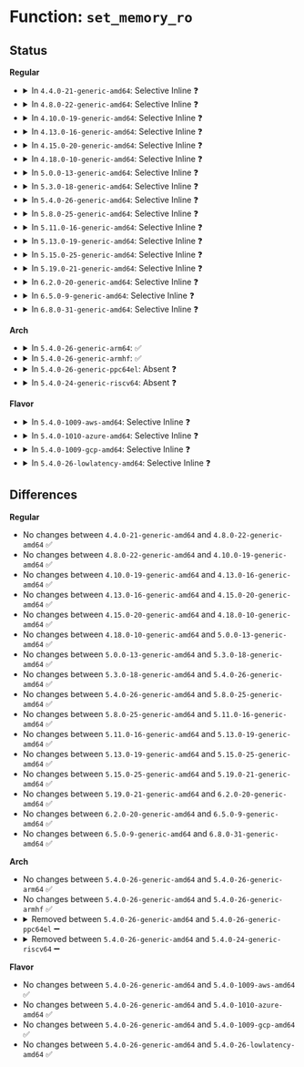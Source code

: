 # Function: <code>set_memory_ro</code>

## Status
<b>Regular</b>
<ul>
<li>
<details>
<summary>In <code>4.4.0-21-generic-amd64</code>: Selective Inline ❓</summary>

```c
int set_memory_ro(long unsigned int addr, int numpages)
```

```json
{
  "name": "set_memory_ro",
  "collision_type": "Unique Global",
  "inline_type": "Selective",
  "funcs": [
    {
      "addr": 18446744071579300656,
      "name": "set_memory_ro",
      "external": true,
      "loc": "arch/x86/mm/pageattr.c:1703",
      "file": "arch/x86/mm/pageattr.c",
      "inline": "not declared, inlined",
      "caller_inline": [
        "arch/x86/mm/pageattr.c:set_pages_ro"
      ],
      "caller_func": [
        "arch/x86/realmode/init.c:set_real_mode_permissions",
        "arch/x86/mm/init_64.c:set_kernel_text_ro",
        "arch/x86/mm/init_64.c:mark_rodata_ro",
        "arch/x86/net/bpf_jit_comp.c:bpf_int_jit_compile",
        "kernel/bpf/core.c:bpf_prog_select_runtime"
      ]
    }
  ],
  "symbols": [
    {
      "addr": 18446744071579300656,
      "name": "set_memory_ro",
      "section": ".text",
      "bind": "STB_GLOBAL",
      "size": 49
    }
  ]
}
```
</details>
</li>
<li>
<details>
<summary>In <code>4.8.0-22-generic-amd64</code>: Selective Inline ❓</summary>

```c
int set_memory_ro(long unsigned int addr, int numpages)
```

```json
{
  "name": "set_memory_ro",
  "collision_type": "Unique Global",
  "inline_type": "Selective",
  "funcs": [
    {
      "addr": 18446744071579300246,
      "name": "set_memory_ro",
      "external": true,
      "loc": "arch/x86/mm/pageattr.c:1711",
      "file": "arch/x86/mm/pageattr.c",
      "inline": "not declared, inlined",
      "caller_inline": [
        "arch/x86/mm/pageattr.c:set_pages_ro"
      ],
      "caller_func": [
        "arch/x86/realmode/init.c:init_real_mode",
        "arch/x86/mm/init_64.c:mark_rodata_ro",
        "arch/x86/mm/init_64.c:set_kernel_text_ro",
        "arch/x86/net/bpf_jit_comp.c:bpf_int_jit_compile",
        "kernel/power/snapshot.c:snapshot_write_finalize",
        "kernel/power/snapshot.c:snapshot_write_next",
        "kernel/bpf/core.c:bpf_prog_select_runtime"
      ]
    }
  ],
  "symbols": [
    {
      "addr": 18446744071579299984,
      "name": "set_memory_ro",
      "section": ".text",
      "bind": "STB_GLOBAL",
      "size": 49
    }
  ]
}
```
</details>
</li>
<li>
<details>
<summary>In <code>4.10.0-19-generic-amd64</code>: Selective Inline ❓</summary>

```c
int set_memory_ro(long unsigned int addr, int numpages)
```

```json
{
  "name": "set_memory_ro",
  "collision_type": "Unique Global",
  "inline_type": "Selective",
  "funcs": [
    {
      "addr": 18446744071579315718,
      "name": "set_memory_ro",
      "external": true,
      "loc": "arch/x86/mm/pageattr.c:1711",
      "file": "arch/x86/mm/pageattr.c",
      "inline": "not declared, inlined",
      "caller_inline": [
        "arch/x86/mm/pageattr.c:set_pages_ro"
      ],
      "caller_func": [
        "arch/x86/realmode/init.c:init_real_mode",
        "arch/x86/mm/init_64.c:mark_rodata_ro",
        "arch/x86/mm/init_64.c:set_kernel_text_ro",
        "arch/x86/net/bpf_jit_comp.c:bpf_int_jit_compile",
        "kernel/power/snapshot.c:snapshot_write_finalize",
        "kernel/power/snapshot.c:snapshot_write_next",
        "kernel/bpf/core.c:bpf_prog_select_runtime"
      ]
    }
  ],
  "symbols": [
    {
      "addr": 18446744071579315456,
      "name": "set_memory_ro",
      "section": ".text",
      "bind": "STB_GLOBAL",
      "size": 49
    }
  ]
}
```
</details>
</li>
<li>
<details>
<summary>In <code>4.13.0-16-generic-amd64</code>: Selective Inline ❓</summary>

```c
int set_memory_ro(long unsigned int addr, int numpages)
```

```json
{
  "name": "set_memory_ro",
  "collision_type": "Unique Global",
  "inline_type": "Selective",
  "funcs": [
    {
      "addr": 18446744071579313014,
      "name": "set_memory_ro",
      "external": true,
      "loc": "arch/x86/mm/pageattr.c:1757",
      "file": "arch/x86/mm/pageattr.c",
      "inline": "not declared, inlined",
      "caller_inline": [
        "arch/x86/mm/pageattr.c:set_pages_ro"
      ],
      "caller_func": [
        "arch/x86/realmode/init.c:init_real_mode",
        "arch/x86/kernel/ftrace.c:arch_ftrace_update_trampoline",
        "arch/x86/kernel/kprobes/core.c:arch_copy_kprobe",
        "arch/x86/kernel/kprobes/opt.c:arch_prepare_optimized_kprobe",
        "arch/x86/mm/init_64.c:mark_rodata_ro",
        "arch/x86/mm/init_64.c:set_kernel_text_ro",
        "arch/x86/net/bpf_jit_comp.c:bpf_int_jit_compile",
        "kernel/power/snapshot.c:snapshot_write_finalize",
        "kernel/power/snapshot.c:snapshot_write_next",
        "kernel/bpf/core.c:bpf_prog_select_runtime"
      ]
    }
  ],
  "symbols": [
    {
      "addr": 18446744071579312816,
      "name": "set_memory_ro",
      "section": ".text",
      "bind": "STB_GLOBAL",
      "size": 43
    }
  ]
}
```
</details>
</li>
<li>
<details>
<summary>In <code>4.15.0-20-generic-amd64</code>: Selective Inline ❓</summary>

```c
int set_memory_ro(long unsigned int addr, int numpages)
```

```json
{
  "name": "set_memory_ro",
  "collision_type": "Unique Global",
  "inline_type": "Selective",
  "funcs": [
    {
      "addr": 18446744071579335654,
      "name": "set_memory_ro",
      "external": true,
      "loc": "arch/x86/mm/pageattr.c:1757",
      "file": "arch/x86/mm/pageattr.c",
      "inline": "not declared, inlined",
      "caller_inline": [
        "arch/x86/mm/pageattr.c:set_pages_ro"
      ],
      "caller_func": [
        "arch/x86/realmode/init.c:init_real_mode",
        "arch/x86/kernel/ftrace.c:arch_ftrace_update_trampoline",
        "arch/x86/kernel/kprobes/core.c:alloc_insn_page",
        "arch/x86/mm/init_64.c:mark_rodata_ro",
        "arch/x86/mm/init_64.c:set_kernel_text_ro",
        "arch/x86/net/bpf_jit_comp.c:bpf_int_jit_compile",
        "kernel/power/snapshot.c:snapshot_write_finalize",
        "kernel/power/snapshot.c:snapshot_write_next",
        "kernel/bpf/core.c:bpf_prog_select_runtime"
      ]
    }
  ],
  "symbols": [
    {
      "addr": 18446744071579335456,
      "name": "set_memory_ro",
      "section": ".text",
      "bind": "STB_GLOBAL",
      "size": 43
    }
  ]
}
```
</details>
</li>
<li>
<details>
<summary>In <code>4.18.0-10-generic-amd64</code>: Selective Inline ❓</summary>

```c
int set_memory_ro(long unsigned int addr, int numpages)
```

```json
{
  "name": "set_memory_ro",
  "collision_type": "Unique Global",
  "inline_type": "Selective",
  "funcs": [
    {
      "addr": 18446744071579346677,
      "name": "set_memory_ro",
      "external": true,
      "loc": "arch/x86/mm/pageattr.c:1787",
      "file": "arch/x86/mm/pageattr.c",
      "inline": "not declared, inlined",
      "caller_inline": [
        "arch/x86/mm/pageattr.c:set_pages_ro"
      ],
      "caller_func": [
        "arch/x86/realmode/init.c:init_real_mode",
        "arch/x86/kernel/ftrace.c:arch_ftrace_update_trampoline",
        "arch/x86/kernel/kprobes/core.c:alloc_insn_page",
        "arch/x86/mm/init_64.c:mark_rodata_ro",
        "arch/x86/mm/init_64.c:set_kernel_text_ro",
        "arch/x86/net/bpf_jit_comp.c:bpf_int_jit_compile",
        "kernel/power/snapshot.c:snapshot_write_finalize",
        "kernel/power/snapshot.c:snapshot_write_next",
        "kernel/bpf/core.c:bpf_prog_select_runtime",
        "kernel/bpf/verifier.c:bpf_check"
      ]
    }
  ],
  "symbols": [
    {
      "addr": 18446744071579346272,
      "name": "set_memory_ro",
      "section": ".text",
      "bind": "STB_GLOBAL",
      "size": 43
    }
  ]
}
```
</details>
</li>
<li>
<details>
<summary>In <code>5.0.0-13-generic-amd64</code>: Selective Inline ❓</summary>

```c
int set_memory_ro(long unsigned int addr, int numpages)
```

```json
{
  "name": "set_memory_ro",
  "collision_type": "Unique Global",
  "inline_type": "Selective",
  "funcs": [
    {
      "addr": 18446744071579373221,
      "name": "set_memory_ro",
      "external": true,
      "loc": "arch/x86/mm/pageattr.c:1980",
      "file": "arch/x86/mm/pageattr.c",
      "inline": "not declared, inlined",
      "caller_inline": [
        "arch/x86/mm/pageattr.c:set_pages_ro"
      ],
      "caller_func": [
        "arch/x86/realmode/init.c:init_real_mode",
        "arch/x86/kernel/ftrace.c:arch_ftrace_update_trampoline",
        "arch/x86/kernel/kprobes/core.c:alloc_insn_page",
        "arch/x86/mm/init_64.c:mark_rodata_ro",
        "arch/x86/mm/init_64.c:set_kernel_text_ro",
        "arch/x86/net/bpf_jit_comp.c:bpf_int_jit_compile",
        "kernel/power/snapshot.c:snapshot_write_finalize",
        "kernel/power/snapshot.c:snapshot_write_next",
        "kernel/bpf/core.c:bpf_prog_select_runtime",
        "kernel/bpf/verifier.c:bpf_check"
      ]
    }
  ],
  "symbols": [
    {
      "addr": 18446744071579372816,
      "name": "set_memory_ro",
      "section": ".text",
      "bind": "STB_GLOBAL",
      "size": 43
    }
  ]
}
```
</details>
</li>
<li>
<details>
<summary>In <code>5.3.0-18-generic-amd64</code>: Selective Inline ❓</summary>

```c
int set_memory_ro(long unsigned int addr, int numpages)
```

```json
{
  "name": "set_memory_ro",
  "collision_type": "Unique Global",
  "inline_type": "Selective",
  "funcs": [
    {
      "addr": 18446744071579388293,
      "name": "set_memory_ro",
      "external": true,
      "loc": "arch/x86/mm/pageattr.c:1991",
      "file": "arch/x86/mm/pageattr.c",
      "inline": "not declared, inlined",
      "caller_inline": [
        "arch/x86/mm/pageattr.c:set_pages_ro"
      ],
      "caller_func": [
        "arch/x86/realmode/init.c:init_real_mode",
        "arch/x86/kernel/ftrace.c:arch_ftrace_update_trampoline",
        "arch/x86/kernel/kprobes/core.c:alloc_insn_page",
        "arch/x86/mm/init_64.c:mark_rodata_ro",
        "arch/x86/mm/init_64.c:set_kernel_text_ro",
        "arch/x86/net/bpf_jit_comp.c:bpf_int_jit_compile",
        "kernel/power/snapshot.c:snapshot_write_finalize",
        "kernel/power/snapshot.c:snapshot_write_next",
        "kernel/bpf/core.c:bpf_prog_select_runtime",
        "kernel/bpf/verifier.c:jit_subprogs"
      ]
    }
  ],
  "symbols": [
    {
      "addr": 18446744071579387888,
      "name": "set_memory_ro",
      "section": ".text",
      "bind": "STB_GLOBAL",
      "size": 43
    }
  ]
}
```
</details>
</li>
<li>
<details>
<summary>In <code>5.4.0-26-generic-amd64</code>: Selective Inline ❓</summary>

```c
int set_memory_ro(long unsigned int addr, int numpages)
```

```json
{
  "name": "set_memory_ro",
  "collision_type": "Unique Global",
  "inline_type": "Selective",
  "funcs": [
    {
      "addr": 18446744071579391621,
      "name": "set_memory_ro",
      "external": true,
      "loc": "arch/x86/mm/pageattr.c:1897",
      "file": "arch/x86/mm/pageattr.c",
      "inline": "not declared, inlined",
      "caller_inline": [
        "arch/x86/mm/pageattr.c:set_pages_ro"
      ],
      "caller_func": [
        "arch/x86/realmode/init.c:init_real_mode",
        "arch/x86/kernel/ftrace.c:arch_ftrace_update_trampoline",
        "arch/x86/kernel/kprobes/core.c:alloc_insn_page",
        "arch/x86/mm/init_64.c:mark_rodata_ro",
        "arch/x86/mm/init_64.c:set_kernel_text_ro",
        "arch/x86/net/bpf_jit_comp.c:bpf_int_jit_compile",
        "kernel/power/snapshot.c:snapshot_write_finalize",
        "kernel/power/snapshot.c:snapshot_write_next",
        "kernel/bpf/core.c:bpf_prog_select_runtime",
        "kernel/bpf/verifier.c:jit_subprogs"
      ]
    }
  ],
  "symbols": [
    {
      "addr": 18446744071579391216,
      "name": "set_memory_ro",
      "section": ".text",
      "bind": "STB_GLOBAL",
      "size": 43
    }
  ]
}
```
</details>
</li>
<li>
<details>
<summary>In <code>5.8.0-25-generic-amd64</code>: Selective Inline ❓</summary>

```c
int set_memory_ro(long unsigned int addr, int numpages)
```

```json
{
  "name": "set_memory_ro",
  "collision_type": "Unique Global",
  "inline_type": "Selective",
  "funcs": [
    {
      "addr": 18446744071579431845,
      "name": "set_memory_ro",
      "external": true,
      "loc": "arch/x86/mm/pat/set_memory.c:1933",
      "file": "arch/x86/mm/pat/set_memory.c",
      "inline": "not declared, inlined",
      "caller_inline": [
        "arch/x86/mm/pat/set_memory.c:set_pages_ro"
      ],
      "caller_func": [
        "arch/x86/realmode/init.c:init_real_mode",
        "arch/x86/kernel/idt.c:idt_setup_apic_and_irq_gates",
        "arch/x86/kernel/ftrace.c:set_ftrace_ops_ro",
        "arch/x86/kernel/ftrace.c:create_trampoline",
        "arch/x86/kernel/kprobes/core.c:alloc_insn_page",
        "arch/x86/mm/init_64.c:mark_rodata_ro",
        "arch/x86/net/bpf_jit_comp.c:bpf_int_jit_compile",
        "kernel/power/snapshot.c:snapshot_write_finalize",
        "kernel/power/snapshot.c:snapshot_write_next",
        "kernel/bpf/bpf_struct_ops.c:bpf_struct_ops_map_update_elem"
      ]
    }
  ],
  "symbols": [
    {
      "addr": 18446744071579431440,
      "name": "set_memory_ro",
      "section": ".text",
      "bind": "STB_GLOBAL",
      "size": 43
    }
  ]
}
```
</details>
</li>
<li>
<details>
<summary>In <code>5.11.0-16-generic-amd64</code>: Selective Inline ❓</summary>

```c
int set_memory_ro(long unsigned int addr, int numpages)
```

```json
{
  "name": "set_memory_ro",
  "collision_type": "Unique Global",
  "inline_type": "Selective",
  "funcs": [
    {
      "addr": 18446744071579431317,
      "name": "set_memory_ro",
      "external": true,
      "loc": "arch/x86/mm/pat/set_memory.c:1933",
      "file": "arch/x86/mm/pat/set_memory.c",
      "inline": "not declared, inlined",
      "caller_inline": [
        "arch/x86/mm/pat/set_memory.c:set_pages_ro"
      ],
      "caller_func": [
        "arch/x86/realmode/init.c:init_real_mode",
        "arch/x86/kernel/idt.c:idt_setup_apic_and_irq_gates",
        "arch/x86/kernel/ftrace.c:set_ftrace_ops_ro",
        "arch/x86/kernel/ftrace.c:create_trampoline",
        "arch/x86/kernel/kprobes/core.c:alloc_insn_page",
        "arch/x86/mm/init_64.c:mark_rodata_ro",
        "arch/x86/net/bpf_jit_comp.c:bpf_int_jit_compile",
        "kernel/power/snapshot.c:snapshot_write_finalize",
        "kernel/power/snapshot.c:snapshot_write_next",
        "kernel/bpf/bpf_struct_ops.c:bpf_struct_ops_map_update_elem"
      ]
    }
  ],
  "symbols": [
    {
      "addr": 18446744071579430912,
      "name": "set_memory_ro",
      "section": ".text",
      "bind": "STB_GLOBAL",
      "size": 43
    }
  ]
}
```
</details>
</li>
<li>
<details>
<summary>In <code>5.13.0-19-generic-amd64</code>: Selective Inline ❓</summary>

```c
int set_memory_ro(long unsigned int addr, int numpages)
```

```json
{
  "name": "set_memory_ro",
  "collision_type": "Unique Global",
  "inline_type": "Selective",
  "funcs": [
    {
      "addr": 18446744071579434277,
      "name": "set_memory_ro",
      "external": true,
      "loc": "arch/x86/mm/pat/set_memory.c:1941",
      "file": "arch/x86/mm/pat/set_memory.c",
      "inline": "not declared, inlined",
      "caller_inline": [
        "arch/x86/mm/pat/set_memory.c:set_pages_ro"
      ],
      "caller_func": [
        "arch/x86/realmode/init.c:init_real_mode",
        "arch/x86/kernel/idt.c:idt_setup_apic_and_irq_gates",
        "arch/x86/kernel/ftrace.c:set_ftrace_ops_ro",
        "arch/x86/kernel/ftrace.c:create_trampoline",
        "arch/x86/kernel/kprobes/core.c:alloc_insn_page",
        "arch/x86/mm/init_64.c:mark_rodata_ro",
        "arch/x86/net/bpf_jit_comp.c:bpf_int_jit_compile",
        "kernel/power/snapshot.c:snapshot_write_finalize",
        "kernel/power/snapshot.c:snapshot_write_next",
        "kernel/bpf/bpf_struct_ops.c:bpf_struct_ops_map_update_elem"
      ]
    }
  ],
  "symbols": [
    {
      "addr": 18446744071579433872,
      "name": "set_memory_ro",
      "section": ".text",
      "bind": "STB_GLOBAL",
      "size": 43
    }
  ]
}
```
</details>
</li>
<li>
<details>
<summary>In <code>5.15.0-25-generic-amd64</code>: Selective Inline ❓</summary>

```c
int set_memory_ro(long unsigned int addr, int numpages)
```

```json
{
  "name": "set_memory_ro",
  "collision_type": "Unique Global",
  "inline_type": "Selective",
  "funcs": [
    {
      "addr": 18446744071579498501,
      "name": "set_memory_ro",
      "external": true,
      "loc": "arch/x86/mm/pat/set_memory.c:1941",
      "file": "arch/x86/mm/pat/set_memory.c",
      "inline": "not declared, inlined",
      "caller_inline": [
        "arch/x86/mm/pat/set_memory.c:set_pages_ro"
      ],
      "caller_func": [
        "arch/x86/realmode/init.c:init_real_mode",
        "arch/x86/kernel/idt.c:idt_setup_apic_and_irq_gates",
        "arch/x86/kernel/ftrace.c:set_ftrace_ops_ro",
        "arch/x86/kernel/ftrace.c:create_trampoline",
        "arch/x86/kernel/kprobes/core.c:alloc_insn_page",
        "arch/x86/mm/init_64.c:mark_rodata_ro",
        "arch/x86/net/bpf_jit_comp.c:bpf_int_jit_compile",
        "kernel/power/snapshot.c:snapshot_write_finalize",
        "kernel/power/snapshot.c:snapshot_write_next",
        "kernel/bpf/bpf_struct_ops.c:bpf_struct_ops_map_update_elem"
      ]
    }
  ],
  "symbols": [
    {
      "addr": 18446744071579498096,
      "name": "set_memory_ro",
      "section": ".text",
      "bind": "STB_GLOBAL",
      "size": 43
    }
  ]
}
```
</details>
</li>
<li>
<details>
<summary>In <code>5.19.0-21-generic-amd64</code>: Selective Inline ❓</summary>

```c
int set_memory_ro(long unsigned int addr, int numpages)
```

```json
{
  "name": "set_memory_ro",
  "collision_type": "Unique Global",
  "inline_type": "Selective",
  "funcs": [
    {
      "addr": 18446744071579579891,
      "name": "set_memory_ro",
      "external": true,
      "loc": "arch/x86/mm/pat/set_memory.c:1978",
      "file": "arch/x86/mm/pat/set_memory.c",
      "inline": "not declared, inlined",
      "caller_inline": [
        "arch/x86/mm/pat/set_memory.c:set_pages_ro"
      ],
      "caller_func": [
        "arch/x86/realmode/init.c:init_real_mode",
        "arch/x86/kernel/idt.c:idt_setup_apic_and_irq_gates",
        "arch/x86/kernel/ftrace.c:set_ftrace_ops_ro",
        "arch/x86/kernel/ftrace.c:create_trampoline",
        "arch/x86/kernel/kprobes/core.c:alloc_insn_page",
        "arch/x86/mm/init_64.c:mark_rodata_ro",
        "kernel/power/snapshot.c:snapshot_write_finalize",
        "kernel/power/snapshot.c:snapshot_write_next",
        "kernel/module/strict_rwx.c:module_enable_ro",
        "kernel/module/strict_rwx.c:module_enable_ro",
        "kernel/module/strict_rwx.c:module_enable_ro",
        "kernel/module/strict_rwx.c:module_enable_ro",
        "kernel/module/strict_rwx.c:module_enable_ro",
        "kernel/bpf/core.c:bpf_prog_pack_alloc",
        "kernel/bpf/core.c:alloc_new_pack",
        "kernel/bpf/bpf_struct_ops.c:bpf_struct_ops_map_update_elem",
        "net/bpf/bpf_dummy_struct_ops.c:bpf_struct_ops_test_run"
      ]
    }
  ],
  "symbols": [
    {
      "addr": 18446744071579579376,
      "name": "set_memory_ro",
      "section": ".text",
      "bind": "STB_GLOBAL",
      "size": 61
    }
  ]
}
```
</details>
</li>
<li>
<details>
<summary>In <code>6.2.0-20-generic-amd64</code>: Selective Inline ❓</summary>

```c
int set_memory_ro(long unsigned int addr, int numpages)
```

```json
{
  "name": "set_memory_ro",
  "collision_type": "Unique Global",
  "inline_type": "Selective",
  "funcs": [
    {
      "addr": 18446744071579689363,
      "name": "set_memory_ro",
      "external": true,
      "loc": "arch/x86/mm/pat/set_memory.c:2074",
      "file": "arch/x86/mm/pat/set_memory.c",
      "inline": "not declared, inlined",
      "caller_inline": [
        "arch/x86/mm/pat/set_memory.c:set_pages_ro"
      ],
      "caller_func": [
        "arch/x86/realmode/init.c:init_real_mode",
        "arch/x86/kernel/idt.c:idt_setup_apic_and_irq_gates",
        "arch/x86/kernel/ftrace.c:set_ftrace_ops_ro",
        "arch/x86/mm/init_64.c:mark_rodata_ro",
        "kernel/power/snapshot.c:snapshot_write_finalize",
        "kernel/power/snapshot.c:snapshot_write_next",
        "kernel/module/strict_rwx.c:module_enable_ro",
        "kernel/module/strict_rwx.c:module_enable_ro",
        "kernel/module/strict_rwx.c:module_enable_ro",
        "kernel/module/strict_rwx.c:module_enable_ro",
        "kernel/module/strict_rwx.c:module_enable_ro"
      ]
    }
  ],
  "symbols": [
    {
      "addr": 18446744071579688624,
      "name": "set_memory_ro",
      "section": ".text",
      "bind": "STB_GLOBAL",
      "size": 61
    }
  ]
}
```
</details>
</li>
<li>
<details>
<summary>In <code>6.5.0-9-generic-amd64</code>: Selective Inline ❓</summary>

```c
int set_memory_ro(long unsigned int addr, int numpages)
```

```json
{
  "name": "set_memory_ro",
  "collision_type": "Unique Global",
  "inline_type": "Selective",
  "funcs": [
    {
      "addr": 18446744071579703125,
      "name": "set_memory_ro",
      "external": true,
      "loc": "arch/x86/mm/pat/set_memory.c:2075",
      "file": "arch/x86/mm/pat/set_memory.c",
      "inline": "not declared, inlined",
      "caller_inline": [
        "arch/x86/mm/pat/set_memory.c:set_pages_ro"
      ],
      "caller_func": [
        "arch/x86/realmode/init.c:init_real_mode",
        "arch/x86/kernel/idt.c:idt_setup_apic_and_irq_gates",
        "arch/x86/kernel/ftrace.c:set_ftrace_ops_ro",
        "arch/x86/mm/init_64.c:mark_rodata_ro",
        "kernel/power/snapshot.c:snapshot_write_finalize",
        "kernel/power/snapshot.c:snapshot_write_next",
        "kernel/module/strict_rwx.c:module_enable_ro",
        "kernel/module/strict_rwx.c:module_enable_ro",
        "kernel/module/strict_rwx.c:module_enable_ro",
        "kernel/module/strict_rwx.c:module_enable_ro",
        "kernel/module/strict_rwx.c:module_enable_ro"
      ]
    }
  ],
  "symbols": [
    {
      "addr": 18446744071579702384,
      "name": "set_memory_ro",
      "section": ".text",
      "bind": "STB_GLOBAL",
      "size": 61
    }
  ]
}
```
</details>
</li>
<li>
<details>
<summary>In <code>6.8.0-31-generic-amd64</code>: Selective Inline ❓</summary>

```c
int set_memory_ro(long unsigned int addr, int numpages)
```

```json
{
  "name": "set_memory_ro",
  "collision_type": "Unique Global",
  "inline_type": "Selective",
  "funcs": [
    {
      "addr": 18446744071579737733,
      "name": "set_memory_ro",
      "external": true,
      "loc": "arch/x86/mm/pat/set_memory.c:2074",
      "file": "arch/x86/mm/pat/set_memory.c",
      "inline": "not declared, inlined",
      "caller_inline": [
        "arch/x86/mm/pat/set_memory.c:set_pages_ro"
      ],
      "caller_func": [
        "arch/x86/realmode/init.c:init_real_mode",
        "arch/x86/kernel/idt.c:idt_setup_apic_and_irq_gates",
        "arch/x86/kernel/ftrace.c:set_ftrace_ops_ro",
        "arch/x86/mm/init_64.c:mark_rodata_ro",
        "kernel/power/snapshot.c:snapshot_write_finalize",
        "kernel/power/snapshot.c:snapshot_write_next",
        "kernel/module/strict_rwx.c:module_enable_ro",
        "kernel/module/strict_rwx.c:module_enable_ro",
        "kernel/module/strict_rwx.c:module_enable_ro",
        "kernel/module/strict_rwx.c:module_enable_ro",
        "kernel/module/strict_rwx.c:module_enable_ro"
      ]
    }
  ],
  "symbols": [
    {
      "addr": 18446744071579736912,
      "name": "set_memory_ro",
      "section": ".text",
      "bind": "STB_GLOBAL",
      "size": 61
    }
  ]
}
```
</details>
</li>
</ul>
<b>Arch</b>
<ul>
<li>
<details>
<summary>In <code>5.4.0-26-generic-arm64</code>: ✅</summary>

```c
int set_memory_ro(long unsigned int addr, int numpages)
```

```json
{
  "name": "set_memory_ro",
  "collision_type": "Unique Global",
  "inline_type": "No",
  "funcs": [
    {
      "addr": 18446603336490353528,
      "name": "set_memory_ro",
      "external": true,
      "loc": "arch/arm64/mm/pageattr.c:111",
      "file": "arch/arm64/mm/pageattr.c",
      "inline": "seen, unknown",
      "caller_inline": [],
      "caller_func": [
        "arch/arm64/kernel/probes/kprobes.c:alloc_insn_page",
        "arch/arm64/net/bpf_jit_comp.c:bpf_int_jit_compile",
        "kernel/bpf/core.c:bpf_prog_select_runtime",
        "kernel/bpf/verifier.c:jit_subprogs"
      ]
    }
  ],
  "symbols": [
    {
      "addr": 18446603336490353528,
      "name": "set_memory_ro",
      "section": ".text",
      "bind": "STB_GLOBAL",
      "size": 60
    }
  ]
}
```
</details>
</li>
<li>
<details>
<summary>In <code>5.4.0-26-generic-armhf</code>: ✅</summary>

```c
int set_memory_ro(long unsigned int addr, int numpages)
```

```json
{
  "name": "set_memory_ro",
  "collision_type": "Unique Global",
  "inline_type": "No",
  "funcs": [
    {
      "addr": 3224501652,
      "name": "set_memory_ro",
      "external": true,
      "loc": "arch/arm/mm/pageattr.c:64",
      "file": "arch/arm/mm/pageattr.c",
      "inline": "seen, unknown",
      "caller_inline": [],
      "caller_func": [
        "arch/arm/net/bpf_jit_32.c:bpf_int_jit_compile",
        "arch/arm/plat-omap/sram.c:omap_map_sram",
        "arch/arm/plat-omap/sram.c:omap_sram_push",
        "kernel/power/snapshot.c:snapshot_write_finalize",
        "kernel/power/snapshot.c:snapshot_write_next",
        "kernel/bpf/core.c:bpf_prog_select_runtime",
        "kernel/bpf/verifier.c:jit_subprogs",
        "drivers/misc/sram-exec.c:sram_exec_copy"
      ]
    }
  ],
  "symbols": [
    {
      "addr": 3224501652,
      "name": "set_memory_ro",
      "section": ".text",
      "bind": "STB_GLOBAL",
      "size": 36
    }
  ]
}
```
</details>
</li>
<li>
<details>
<summary>In <code>5.4.0-26-generic-ppc64el</code>: Absent ❓</summary>

```json
{
  "name": "set_memory_ro",
  "collision_type": "Static Duplication",
  "inline_type": "Full",
  "funcs": [
    {
      "addr": 0,
      "name": "set_memory_ro",
      "external": false,
      "loc": "include/linux/set_memory.h:11",
      "file": "kernel/bpf/core.c",
      "inline": "declared, inlined",
      "caller_inline": [],
      "caller_func": []
    },
    {
      "addr": 0,
      "name": "set_memory_ro",
      "external": false,
      "loc": "include/linux/set_memory.h:11",
      "file": "kernel/bpf/verifier.c",
      "inline": "declared, inlined",
      "caller_inline": [],
      "caller_func": []
    }
  ],
  "symbols": []
}
```
</details>
</li>
<li>
<details>
<summary>In <code>5.4.0-24-generic-riscv64</code>: Absent ❓</summary>

```json
{
  "name": "set_memory_ro",
  "collision_type": "Static Duplication",
  "inline_type": "Full",
  "funcs": [
    {
      "addr": 0,
      "name": "set_memory_ro",
      "external": false,
      "loc": "include/linux/set_memory.h:11",
      "file": "kernel/bpf/core.c",
      "inline": "declared, inlined",
      "caller_inline": [],
      "caller_func": []
    },
    {
      "addr": 0,
      "name": "set_memory_ro",
      "external": false,
      "loc": "include/linux/set_memory.h:11",
      "file": "kernel/bpf/verifier.c",
      "inline": "declared, inlined",
      "caller_inline": [],
      "caller_func": []
    }
  ],
  "symbols": []
}
```
</details>
</li>
</ul>
<b>Flavor</b>
<ul>
<li>
<details>
<summary>In <code>5.4.0-1009-aws-amd64</code>: Selective Inline ❓</summary>

```c
int set_memory_ro(long unsigned int addr, int numpages)
```

```json
{
  "name": "set_memory_ro",
  "collision_type": "Unique Global",
  "inline_type": "Selective",
  "funcs": [
    {
      "addr": 18446744071579387525,
      "name": "set_memory_ro",
      "external": true,
      "loc": "arch/x86/mm/pageattr.c:1897",
      "file": "arch/x86/mm/pageattr.c",
      "inline": "not declared, inlined",
      "caller_inline": [
        "arch/x86/mm/pageattr.c:set_pages_ro"
      ],
      "caller_func": [
        "arch/x86/realmode/init.c:init_real_mode",
        "arch/x86/kernel/ftrace.c:arch_ftrace_update_trampoline",
        "arch/x86/kernel/kprobes/core.c:alloc_insn_page",
        "arch/x86/mm/init_64.c:mark_rodata_ro",
        "arch/x86/mm/init_64.c:set_kernel_text_ro",
        "arch/x86/net/bpf_jit_comp.c:bpf_int_jit_compile",
        "kernel/power/snapshot.c:snapshot_write_finalize",
        "kernel/power/snapshot.c:snapshot_write_next",
        "kernel/bpf/core.c:bpf_prog_select_runtime",
        "kernel/bpf/verifier.c:jit_subprogs"
      ]
    }
  ],
  "symbols": [
    {
      "addr": 18446744071579387120,
      "name": "set_memory_ro",
      "section": ".text",
      "bind": "STB_GLOBAL",
      "size": 43
    }
  ]
}
```
</details>
</li>
<li>
<details>
<summary>In <code>5.4.0-1010-azure-amd64</code>: Selective Inline ❓</summary>

```c
int set_memory_ro(long unsigned int addr, int numpages)
```

```json
{
  "name": "set_memory_ro",
  "collision_type": "Unique Global",
  "inline_type": "Selective",
  "funcs": [
    {
      "addr": 18446744071579316885,
      "name": "set_memory_ro",
      "external": true,
      "loc": "arch/x86/mm/pageattr.c:1897",
      "file": "arch/x86/mm/pageattr.c",
      "inline": "not declared, inlined",
      "caller_inline": [
        "arch/x86/mm/pageattr.c:set_pages_ro"
      ],
      "caller_func": [
        "arch/x86/realmode/init.c:init_real_mode",
        "arch/x86/kernel/ftrace.c:arch_ftrace_update_trampoline",
        "arch/x86/kernel/kprobes/core.c:alloc_insn_page",
        "arch/x86/mm/init_64.c:mark_rodata_ro",
        "arch/x86/mm/init_64.c:set_kernel_text_ro",
        "arch/x86/net/bpf_jit_comp.c:bpf_int_jit_compile",
        "kernel/power/snapshot.c:snapshot_write_finalize",
        "kernel/power/snapshot.c:snapshot_write_next",
        "kernel/bpf/core.c:bpf_prog_select_runtime",
        "kernel/bpf/verifier.c:jit_subprogs"
      ]
    }
  ],
  "symbols": [
    {
      "addr": 18446744071579316480,
      "name": "set_memory_ro",
      "section": ".text",
      "bind": "STB_GLOBAL",
      "size": 43
    }
  ]
}
```
</details>
</li>
<li>
<details>
<summary>In <code>5.4.0-1009-gcp-amd64</code>: Selective Inline ❓</summary>

```c
int set_memory_ro(long unsigned int addr, int numpages)
```

```json
{
  "name": "set_memory_ro",
  "collision_type": "Unique Global",
  "inline_type": "Selective",
  "funcs": [
    {
      "addr": 18446744071579387445,
      "name": "set_memory_ro",
      "external": true,
      "loc": "arch/x86/mm/pageattr.c:1897",
      "file": "arch/x86/mm/pageattr.c",
      "inline": "not declared, inlined",
      "caller_inline": [
        "arch/x86/mm/pageattr.c:set_pages_ro"
      ],
      "caller_func": [
        "arch/x86/realmode/init.c:init_real_mode",
        "arch/x86/kernel/ftrace.c:arch_ftrace_update_trampoline",
        "arch/x86/kernel/kprobes/core.c:alloc_insn_page",
        "arch/x86/mm/init_64.c:mark_rodata_ro",
        "arch/x86/mm/init_64.c:set_kernel_text_ro",
        "arch/x86/net/bpf_jit_comp.c:bpf_int_jit_compile",
        "kernel/power/snapshot.c:snapshot_write_finalize",
        "kernel/power/snapshot.c:snapshot_write_next",
        "kernel/bpf/core.c:bpf_prog_select_runtime",
        "kernel/bpf/verifier.c:jit_subprogs"
      ]
    }
  ],
  "symbols": [
    {
      "addr": 18446744071579387040,
      "name": "set_memory_ro",
      "section": ".text",
      "bind": "STB_GLOBAL",
      "size": 43
    }
  ]
}
```
</details>
</li>
<li>
<details>
<summary>In <code>5.4.0-26-lowlatency-amd64</code>: Selective Inline ❓</summary>

```c
int set_memory_ro(long unsigned int addr, int numpages)
```

```json
{
  "name": "set_memory_ro",
  "collision_type": "Unique Global",
  "inline_type": "Selective",
  "funcs": [
    {
      "addr": 18446744071579395957,
      "name": "set_memory_ro",
      "external": true,
      "loc": "arch/x86/mm/pageattr.c:1897",
      "file": "arch/x86/mm/pageattr.c",
      "inline": "not declared, inlined",
      "caller_inline": [
        "arch/x86/mm/pageattr.c:set_pages_ro"
      ],
      "caller_func": [
        "arch/x86/realmode/init.c:init_real_mode",
        "arch/x86/kernel/ftrace.c:arch_ftrace_update_trampoline",
        "arch/x86/kernel/kprobes/core.c:alloc_insn_page",
        "arch/x86/mm/init_64.c:mark_rodata_ro",
        "arch/x86/mm/init_64.c:set_kernel_text_ro",
        "arch/x86/net/bpf_jit_comp.c:bpf_int_jit_compile",
        "kernel/power/snapshot.c:snapshot_write_finalize",
        "kernel/power/snapshot.c:snapshot_write_next",
        "kernel/bpf/core.c:bpf_prog_select_runtime",
        "kernel/bpf/verifier.c:jit_subprogs"
      ]
    }
  ],
  "symbols": [
    {
      "addr": 18446744071579395552,
      "name": "set_memory_ro",
      "section": ".text",
      "bind": "STB_GLOBAL",
      "size": 43
    }
  ]
}
```
</details>
</li>
</ul>

## Differences
<b>Regular</b>
<ul>
<li>
No changes between <code>4.4.0-21-generic-amd64</code> and <code>4.8.0-22-generic-amd64</code> ✅
</li>
<li>
No changes between <code>4.8.0-22-generic-amd64</code> and <code>4.10.0-19-generic-amd64</code> ✅
</li>
<li>
No changes between <code>4.10.0-19-generic-amd64</code> and <code>4.13.0-16-generic-amd64</code> ✅
</li>
<li>
No changes between <code>4.13.0-16-generic-amd64</code> and <code>4.15.0-20-generic-amd64</code> ✅
</li>
<li>
No changes between <code>4.15.0-20-generic-amd64</code> and <code>4.18.0-10-generic-amd64</code> ✅
</li>
<li>
No changes between <code>4.18.0-10-generic-amd64</code> and <code>5.0.0-13-generic-amd64</code> ✅
</li>
<li>
No changes between <code>5.0.0-13-generic-amd64</code> and <code>5.3.0-18-generic-amd64</code> ✅
</li>
<li>
No changes between <code>5.3.0-18-generic-amd64</code> and <code>5.4.0-26-generic-amd64</code> ✅
</li>
<li>
No changes between <code>5.4.0-26-generic-amd64</code> and <code>5.8.0-25-generic-amd64</code> ✅
</li>
<li>
No changes between <code>5.8.0-25-generic-amd64</code> and <code>5.11.0-16-generic-amd64</code> ✅
</li>
<li>
No changes between <code>5.11.0-16-generic-amd64</code> and <code>5.13.0-19-generic-amd64</code> ✅
</li>
<li>
No changes between <code>5.13.0-19-generic-amd64</code> and <code>5.15.0-25-generic-amd64</code> ✅
</li>
<li>
No changes between <code>5.15.0-25-generic-amd64</code> and <code>5.19.0-21-generic-amd64</code> ✅
</li>
<li>
No changes between <code>5.19.0-21-generic-amd64</code> and <code>6.2.0-20-generic-amd64</code> ✅
</li>
<li>
No changes between <code>6.2.0-20-generic-amd64</code> and <code>6.5.0-9-generic-amd64</code> ✅
</li>
<li>
No changes between <code>6.5.0-9-generic-amd64</code> and <code>6.8.0-31-generic-amd64</code> ✅
</li>
</ul>
<b>Arch</b>
<ul>
<li>
No changes between <code>5.4.0-26-generic-amd64</code> and <code>5.4.0-26-generic-arm64</code> ✅
</li>
<li>
No changes between <code>5.4.0-26-generic-amd64</code> and <code>5.4.0-26-generic-armhf</code> ✅
</li>
<li>
<details>
<summary>Removed between <code>5.4.0-26-generic-amd64</code> and <code>5.4.0-26-generic-ppc64el</code> ➖</summary>

```c
int set_memory_ro(long unsigned int addr, int numpages)
```
</details>
</li>
<li>
<details>
<summary>Removed between <code>5.4.0-26-generic-amd64</code> and <code>5.4.0-24-generic-riscv64</code> ➖</summary>

```c
int set_memory_ro(long unsigned int addr, int numpages)
```
</details>
</li>
</ul>
<b>Flavor</b>
<ul>
<li>
No changes between <code>5.4.0-26-generic-amd64</code> and <code>5.4.0-1009-aws-amd64</code> ✅
</li>
<li>
No changes between <code>5.4.0-26-generic-amd64</code> and <code>5.4.0-1010-azure-amd64</code> ✅
</li>
<li>
No changes between <code>5.4.0-26-generic-amd64</code> and <code>5.4.0-1009-gcp-amd64</code> ✅
</li>
<li>
No changes between <code>5.4.0-26-generic-amd64</code> and <code>5.4.0-26-lowlatency-amd64</code> ✅
</li>
</ul>
